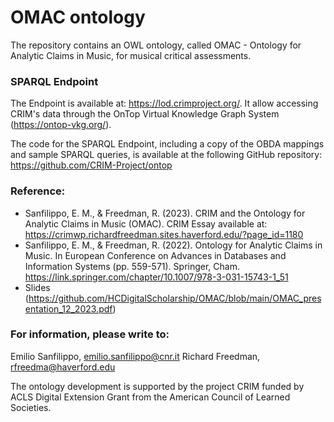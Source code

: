 # OMAC ontology
The repository contains an OWL ontology, called OMAC - Ontology for Analytic Claims in Music, for musical critical assessments.

### SPARQL Endpoint
The Endpoint is available at: https://lod.crimproject.org/. 
It allow accessing CRIM's data through the OnTop Virtual Knowledge Graph System (https://ontop-vkg.org/).

The code for the SPARQL Endpoint, including a copy of the OBDA mappings and sample SPARQL queries, is available at the following GitHub repository: https://github.com/CRIM-Project/ontop

### Reference:
* Sanfilippo, E. M., & Freedman, R. (2023). CRIM and the Ontology for Analytic Claims in Music (OMAC). CRIM Essay available at: https://crimwp.richardfreedman.sites.haverford.edu/?page_id=1180
* Sanfilippo, E. M., & Freedman, R. (2022). Ontology for Analytic Claims in Music. In European Conference on Advances in Databases and Information Systems (pp. 559-571). Springer, Cham.
https://link.springer.com/chapter/10.1007/978-3-031-15743-1_51
* Slides (https://github.com/HCDigitalScholarship/OMAC/blob/main/OMAC_presentation_12_2023.pdf)

### For information, please write to:
Emilio Sanfilippo, emilio.sanfilippo@cnr.it
Richard Freedman, rfreedma@haverford.edu

The ontology development is supported by the project CRIM funded by ACLS Digital Extension Grant from the American Council of Learned Societies.
